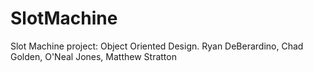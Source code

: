 SlotMachine
===========

Slot Machine project: Object Oriented Design. Ryan DeBerardino, Chad Golden, O'Neal Jones, Matthew Stratton

